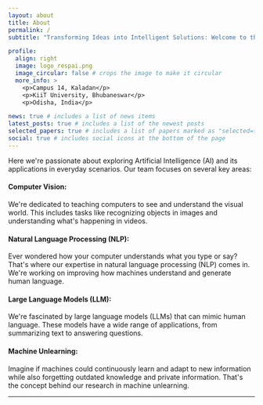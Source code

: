 ```yaml
---
layout: about
title: About
permalink: /
subtitle: "Transforming Ideas into Intelligent Solutions: Welcome to the RESPAI Lab!"

profile:
  align: right
  image: logo_respai.png
  image_circular: false # crops the image to make it circular
  more_info: >
    <p>Campus 14, Kaladan</p>
    <p>KiiT University, Bhubaneswar</p>
    <p>Odisha, India</p>

news: true # includes a list of news items
latest_posts: true # includes a list of the newest posts
selected_papers: true # includes a list of papers marked as "selected={true}"
social: true # includes social icons at the bottom of the page
---
```


Here we're passionate about exploring Artificial Intelligence (AI) and its applications in everyday scenarios. Our team focuses on several key areas:

#### Computer Vision: 
We're dedicated to teaching computers to see and understand the visual world. This includes tasks like recognizing objects in images and understanding what's happening in videos.

#### Natural Language Processing (NLP): 
Ever wondered how your computer understands what you type or say? That's where our expertise in natural language processing (NLP) comes in. We're working on improving how machines understand and generate human language.

#### Large Language Models (LLM): 
We're fascinated by large language models (LLMs) that can mimic human language. These models have a wide range of applications, from summarizing text to answering questions.

#### Machine Unlearning: 
Imagine if machines could continuously learn and adapt to new information while also forgetting outdated knowledge and private information. That's the concept behind our research in machine unlearning.

<hr>